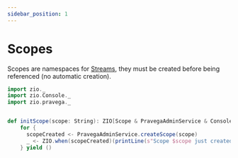 ```yaml
---
sidebar_position: 1
---
```

# Scopes
Scopes are namespaces for [Streams](stream.md), they must be created before being referenced (no automatic creation).


```scala mdoc:invisible
import zio._
import zio.Console._
import zio.pravega._
```

```scala mdoc:silent

def initScope(scope: String): ZIO[Scope & PravegaAdminService & Console,Throwable,Unit] =
    for {
      scopeCreated <- PravegaAdminService.createScope(scope)
      _ <- ZIO.when(scopeCreated)(printLine(s"Scope $scope just created"))
    } yield ()

```
